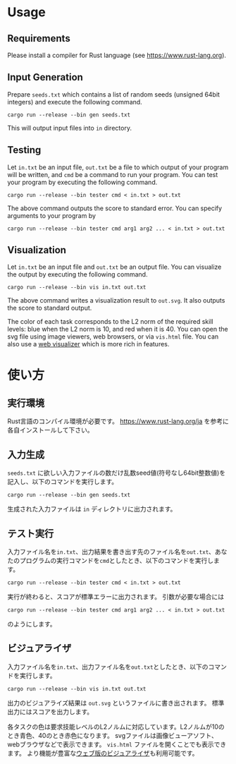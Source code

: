 # Usage

## Requirements
Please install a compiler for Rust language (see https://www.rust-lang.org).

## Input Generation
Prepare `seeds.txt` which contains a list of random seeds (unsigned 64bit integers) and execute the following command.
```
cargo run --release --bin gen seeds.txt
```

This will output input files into `in` directory.

## Testing
Let `in.txt` be an input file, `out.txt` be a file to which output of your program will be written, and `cmd` be a command to run your program.
You can test your program by executing the following command.
```
cargo run --release --bin tester cmd < in.txt > out.txt
```
The above command outputs the score to standard error.
You can specify arguments to your program by 
```
cargo run --release --bin tester cmd arg1 arg2 ... < in.txt > out.txt
```

## Visualization
Let `in.txt` be an input file and `out.txt` be an output file.
You can visualize the output by executing the following command.
```
cargo run --release --bin vis in.txt out.txt
```
The above command writes a visualization result to `out.svg`.
It also outputs the score to standard output.

The color of each task corresponds to the L2 norm of the required skill levels: blue when the L2 norm is 10, and red when it is 40.
You can open the svg file using image viewers, web browsers, or via `vis.html` file.
You can also use a [web visualizer](https://img.atcoder.jp/future-contest-2022-qual/f4ca7c3336de23e5c8d1338981e38375_en.html) which is more rich in features.

# 使い方

## 実行環境
Rust言語のコンパイル環境が必要です。
https://www.rust-lang.org/ja を参考に各自インストールして下さい。

## 入力生成
`seeds.txt` に欲しい入力ファイルの数だけ乱数seed値(符号なし64bit整数値)を記入し、以下のコマンドを実行します。
```
cargo run --release --bin gen seeds.txt
```

生成された入力ファイルは `in` ディレクトリに出力されます。

## テスト実行
入力ファイル名を`in.txt`、出力結果を書き出す先のファイル名を`out.txt`、あなたのプログラムの実行コマンドを`cmd`としたとき、以下のコマンドを実行します。
```
cargo run --release --bin tester cmd < in.txt > out.txt
```
実行が終わると、スコアが標準エラーに出力されます。
引数が必要な場合には
```
cargo run --release --bin tester cmd arg1 arg2 ... < in.txt > out.txt
```
のようにします。

## ビジュアライザ
入力ファイル名を`in.txt`、出力ファイル名を`out.txt`としたとき、以下のコマンドを実行します。
```
cargo run --release --bin vis in.txt out.txt
```
出力のビジュアライズ結果は `out.svg` というファイルに書き出されます。
標準出力にはスコアを出力します。

各タスクの色は要求技能レベルのL2ノルムに対応しています。L2ノルムが10のとき青色、40のとき赤色になります。
svgファイルは画像ビューアソフト、webブラウザなどで表示できます。
`vis.html` ファイルを開くことでも表示できます。
より機能が豊富な[ウェブ版のビジュアライザ](https://img.atcoder.jp/future-contest-2022-qual/f4ca7c3336de23e5c8d1338981e38375.html)も利用可能です。

